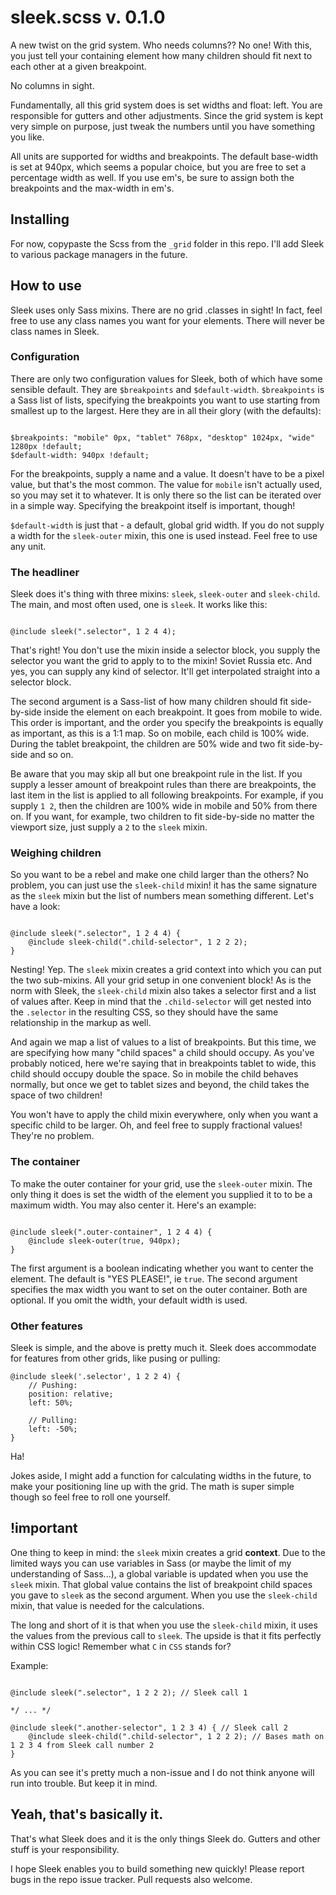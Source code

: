 # sleek.scss v. 0.1.0
A new twist on the grid system. Who needs columns?? No one! With this, you just tell your containing element how many children should fit next to each other at a given breakpoint.

No columns in sight.

Fundamentally, all this grid system does is set widths and float: left. You are responsible for gutters and other adjustments. Since the grid system is kept very simple on purpose, just tweak the numbers until you have something you like.

All units are supported for widths and breakpoints. The default base-width is set at 940px, which seems a popular choice, but you are free to set a percentage width as well. If you use em's, be sure to assign both the breakpoints and the max-width in em's.

## Installing

For now, copypaste the Scss from the `_grid` folder in this repo. I'll add Sleek to various package managers in the future.

## How to use

Sleek uses only Sass mixins. There are no grid .classes in sight! In fact, feel free to use any class names you want for your elements. There will never be class names in Sleek.

### Configuration

There are only two configuration values for Sleek, both of which have some sensible default. They are `$breakpoints` and `$default-width`. `$breakpoints` is a Sass list of lists, specifying the breakpoints you want to use starting from smallest up to the largest. Here they are in all their glory (with the defaults):

```

$breakpoints: "mobile" 0px, "tablet" 768px, "desktop" 1024px, "wide" 1280px !default;
$default-width: 940px !default;

```

For the breakpoints, supply a name and a value. It doesn't have to be a pixel value, but that's the most common. The value for `mobile` isn't actually used, so you may set it to whatever. It is only there so the list can be iterated over in a simple way. Specifying the breakpoint itself is important, though!

`$default-width` is just that - a default, global grid width. If you do not supply a width for the `sleek-outer` mixin, this one is used instead. Feel free to use any unit.

### The headliner

Sleek does it's thing with three mixins: `sleek`, `sleek-outer` and `sleek-child`. The main, and most often used, one is `sleek`. It works like this:

```

@include sleek(".selector", 1 2 4 4);

```

That's right! You don't use the mixin inside a selector block, you supply the selector you want the grid to apply to to the mixin! Soviet Russia etc. And yes, you can supply any kind of selector. It'll get interpolated straight into a selector block.

The second argument is a Sass-list of how many children should fit side-by-side inside the element on each breakpoint. It goes from mobile to wide. This order is important, and the order you specify the breakpoints is equally as important, as this is a 1:1 map. So on mobile, each child is 100% wide. During the tablet breakpoint, the children are 50% wide and two fit side-by-side and so on.

Be aware that you may skip all but one breakpoint rule in the list. If you supply a lesser amount of breakpoint rules than there are breakpoints, the last item in the list is applied to all following breakpoints. For example, if you supply `1 2`, then the children are 100% wide in mobile and 50% from there on. If you want, for example, two children to fit side-by-side no matter the viewport size, just supply a `2` to the `sleek` mixin.

### Weighing children

So you want to be a rebel and make one child larger than the others? No problem, you can just use the `sleek-child` mixin! it has the same signature as the `sleek` mixin but the list of numbers mean something different. Let's have a look:

```

@include sleek(".selector", 1 2 4 4) {
	@include sleek-child(".child-selector", 1 2 2 2);
}

```
Nesting! Yep. The `sleek` mixin creates a grid context into which you can put the two sub-mixins. All your grid setup in one convenient block! As is the norm with Sleek, the `sleek-child` mixin also takes a selector first and a list of values after. Keep in mind that the `.child-selector` will get nested into the `.selector` in the resulting CSS, so they should have the same relationship in the markup as well.

And again we map a list of values to a list of breakpoints. But this time, we are specifying how many "child spaces" a child should occupy. As you've probably noticed, here we're saying that in breakpoints tablet to wide, this child should occupy double the space. So in mobile the child behaves normally, but once we get to tablet sizes and beyond, the child takes the space of two children!

You won't have to apply the child mixin everywhere, only when you want a specific child to be larger. Oh, and feel free to supply fractional values! They're no problem.

### The container

To make the outer container for your grid, use the `sleek-outer` mixin. The only thing it does is set the width of the element you supplied it to to be a maximum width. You may also center it. Here's an example:

```

@include sleek(".outer-container", 1 2 4 4) {
	@include sleek-outer(true, 940px);
}

````

The first argument is a boolean indicating whether you want to center the element. The default is "YES PLEASE!", ie `true`. The second argument specifies the max width you want to set on the outer container. Both are optional. If you omit the width, your default width is used.

### Other features

Sleek is simple, and the above is pretty much it. Sleek does accommodate for features from other grids, like pusing or pulling:

```
@include sleek('.selector', 1 2 2 4) {
	// Pushing:
	position: relative;
	left: 50%;

	// Pulling:
	left: -50%;
}

```

Ha!

Jokes aside, I might add a function for calculating widths in the future, to make your positioning line up with the grid. The math is super simple though so feel free to roll one yourself.

## !important

One thing to keep in mind: the `sleek` mixin creates a grid **context**. Due to the limited ways you can use variables in Sass (or maybe the limit of my understanding of Sass...), a global variable is updated when you use the `sleek` mixin. That global value contains the list of breakpoint child spaces you gave to `sleek` as the second argument. When you use the `sleek-child` mixin, that value is needed for the calculations.

The long and short of it is that when you use the `sleek-child` mixin, it uses the values from the previous call to `sleek`. The upside is that it fits perfectly within CSS logic! Remember what `C` in `CSS` stands for?

Example:

```

@include sleek(".selector", 1 2 2 2); // Sleek call 1

*/ ... */

@include sleek(".another-selector", 1 2 3 4) { // Sleek call 2
	@include sleek-child(".child-selector", 1 2 2 2); // Bases math on 1 2 3 4 from Sleek call number 2
}

```

As you can see it's pretty much a non-issue and I do not think anyone will run into trouble. But keep it in mind.


## Yeah, that's basically it.

That's what Sleek does and it is the only things Sleek do. Gutters and other stuff is your responsibility.

I hope Sleek enables you to build something new quickly! Please report bugs in the repo issue tracker. Pull requests also welcome.